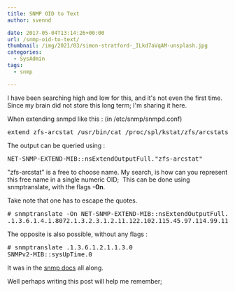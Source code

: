 ```yaml
---
title: SNMP OID to Text
author: svennd

date: 2017-05-04T13:14:26+00:00
url: /snmp-oid-to-text/
thumbnail: /img/2021/03/simon-stratford-_ILkd7aVqAM-unsplash.jpg
categories:
  - SysAdmin
tags:
  - snmp

---
```

I have been searching high and low for this, and it's not even the first time. Since my brain did not store this long term; I'm sharing it here.

When extending snmpd like this : (in /etc/snmp/snmpd.conf)

<pre>extend zfs-arcstat /usr/bin/cat /proc/spl/kstat/zfs/arcstats</pre>

The output can be queried using :

<pre>NET-SNMP-EXTEND-MIB::nsExtendOutputFull."zfs-arcstat"</pre>

"zfs-arcstat" is a free to choose name. My search, is how can you represent this free name in a single numeric OID;  This can be done using snmptranslate, with the flags **-0n**.

Take note that one has to escape the quotes.

<pre># snmptranslate -On NET-SNMP-EXTEND-MIB::nsExtendOutputFull.\"zfs-arcstat\"
.1.3.6.1.4.1.8072.1.3.2.3.1.2.11.122.102.115.45.97.114.99.115.116.97.116</pre>

The opposite is also possible, without any flags :

<pre># snmptranslate .1.3.6.1.2.1.1.3.0
SNMPv2-MIB::sysUpTime.0</pre>

It was in the [snmp docs][1] all along.

Well perhaps writing this post will help me remember;

 [1]: http://net-snmp.sourceforge.net/tutorial/tutorial-5/commands/snmptranslate.html